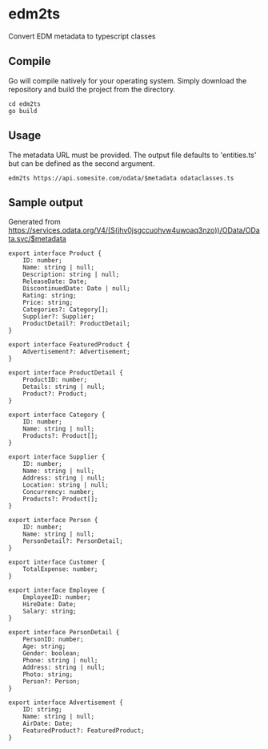 # edm2ts
Convert EDM metadata to typescript classes

## Compile
Go will compile natively for your operating system.  Simply download the repository and build the project from the directory.

```
cd edm2ts
go build
```

## Usage
The metadata URL must be provided.  The output file defaults to 'entities.ts' but can be defined as the second argument.

```
edm2ts https://api.somesite.com/odata/$metadata odataclasses.ts
```

## Sample output
Generated from https://services.odata.org/V4/(S(jhv0jsgccuohvw4uwoaq3nzo))/OData/OData.svc/$metadata

```
export interface Product {
	ID: number;
	Name: string | null;
	Description: string | null;
	ReleaseDate: Date;
	DiscontinuedDate: Date | null;
	Rating: string;
	Price: string;
	Categories?: Category[];
	Supplier?: Supplier;
	ProductDetail?: ProductDetail;
}

export interface FeaturedProduct {
	Advertisement?: Advertisement;
}

export interface ProductDetail {
	ProductID: number;
	Details: string | null;
	Product?: Product;
}

export interface Category {
	ID: number;
	Name: string | null;
	Products?: Product[];
}

export interface Supplier {
	ID: number;
	Name: string | null;
	Address: string | null;
	Location: string | null;
	Concurrency: number;
	Products?: Product[];
}

export interface Person {
	ID: number;
	Name: string | null;
	PersonDetail?: PersonDetail;
}

export interface Customer {
	TotalExpense: number;
}

export interface Employee {
	EmployeeID: number;
	HireDate: Date;
	Salary: string;
}

export interface PersonDetail {
	PersonID: number;
	Age: string;
	Gender: boolean;
	Phone: string | null;
	Address: string | null;
	Photo: string;
	Person?: Person;
}

export interface Advertisement {
	ID: string;
	Name: string | null;
	AirDate: Date;
	FeaturedProduct?: FeaturedProduct;
}
```
